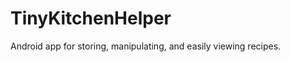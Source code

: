 TinyKitchenHelper
=================

Android app for storing, manipulating, and easily viewing recipes.
